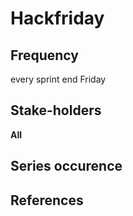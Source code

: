# Hackfriday

## Frequency

every sprint end Friday

## Stake-holders

**All**

## Series occurence

## References
